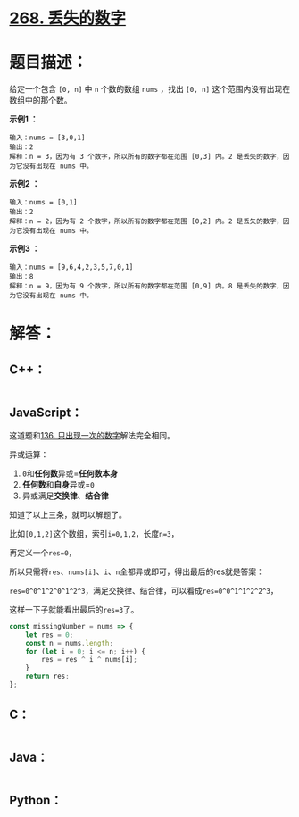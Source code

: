 # [268. 丢失的数字](https://leetcode-cn.com/problems/missing-number/)

# 题目描述：

给定一个包含 `[0, n]` 中 `n` 个数的数组 `nums` ，找出 `[0, n]` 这个范围内没有出现在数组中的那个数。



**示例1 ：**

```
输入：nums = [3,0,1]
输出：2
解释：n = 3，因为有 3 个数字，所以所有的数字都在范围 [0,3] 内。2 是丢失的数字，因为它没有出现在 nums 中。
```

**示例2 ：**

```
输入：nums = [0,1]
输出：2
解释：n = 2，因为有 2 个数字，所以所有的数字都在范围 [0,2] 内。2 是丢失的数字，因为它没有出现在 nums 中。
```

**示例3 ：**

```
输入：nums = [9,6,4,2,3,5,7,0,1]
输出：8
解释：n = 9，因为有 9 个数字，所以所有的数字都在范围 [0,9] 内。8 是丢失的数字，因为它没有出现在 nums 中。
```



# 解答：

## C++：

```cpp

```

## JavaScript：

这道题和[136. 只出现一次的数字](https://leetcode-cn.com/problems/single-number/)解法完全相同。

异或运算：

1. `0`和**任何数**异或=**任何数本身**
2. **任何数**和**自身**异或=`0`
3. 异或满足**交换律**、**结合律**

知道了以上三条，就可以解题了。

比如`[0,1,2]`这个数组，索引`i=0,1,2`，长度`n=3`，

再定义一个`res=0`，

所以只需将`res`、`nums[i]`、`i`、`n`全都异或即可，得出最后的res就是答案：

`res=0^0^1^2^0^1^2^3`，满足交换律、结合律，可以看成`res=0^0^1^1^2^2^3`，

这样一下子就能看出最后的`res=3`了。

```JavaScript
const missingNumber = nums => {
    let res = 0;
    const n = nums.length;
    for (let i = 0; i <= n; i++) {
        res = res ^ i ^ nums[i];
    }
    return res;
};
```

## C：
```c

```

## Java：
```java

```

## Python：

```python

```
